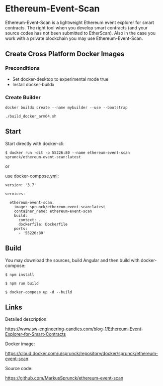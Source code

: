 # Ethereum-Event-Scan

Ethereum-Event-Scan is a lightweight Ethereum event explorer for smart contracts. 
The right tool when you develop smart contracts (and your source codes has not been
submitted to EtherScan). Also in the case you work with a private blockchain you 
may use Ethereum-Event-Scan.

## Create Cross Platform Docker Images

### Preconditions

- Set docker-desktop to experimental mode true
- Install docker-buildx

### Create Builder

```shell
docker buildx create --name mybuilder --use --bootstrap
```

```shell
./build_docker_arm64.sh
```

## Start 

Start directly with docker-cli:

```
$ docker run -dit -p 55226:80 --name ethereum-event-scan sprunck/ethereum-event-scan:latest  
```

or 

use docker-compose.yml:

```
version: '3.7'

services:

  ethereum-event-scan:
    image: sprunck/ethereum-event-scan:latest
    container_name: ethereum-event-scan
    build:
      context: .
      dockerfile: Dockerfile    
    ports:
      - '55226:80'
```

## Build

You may download the sources, build Angular and then build with docker-compose:

```shell
$ npm install
```

```shell
$ npm run build
```

```shell
$ docker-compose up -d --build   
```

## Links

Detailed description:

https://www.sw-engineering-candies.com/blog-1/Ethereum-Event-Explorer-for-Smart-Contracts

Docker image:

https://cloud.docker.com/u/sprunck/repository/docker/sprunck/ethereum-event-scan

Source code:

https://github.com/MarkusSprunck/ethereum-event-scan

